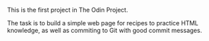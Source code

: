 This is the first project in The Odin Project.

The task is to build a simple web page for recipes to practice HTML knowledge, as well as commiting to Git with good commit messages.